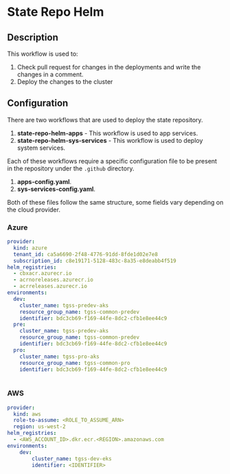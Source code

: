 # State Repo Helm

## Description

This workflow is used to:

1. Check pull request for changes in the deployments and write the changes in a comment.
2. Deploy the changes to the cluster

## Configuration

There are two workflows that are used to deploy the state repository.

1. **state-repo-helm-apps** - This workflow is used to app services.
2. **state-repo-helm-sys-services** - This workflow is used to deploy system services.

Each of these workflows require a specific configuration file to be present in the repository under the `.github` directory.

1. **apps-config.yaml**.
2. **sys-services-config.yaml**.

Both of these files follow the same structure, some fields vary depending on the cloud provider.

### Azure

```yaml
provider:
  kind: azure
  tenant_id: ca5a6690-2f48-4776-91dd-8fde1d02e7e8
  subscription_id: c8e19171-5128-483c-8a35-e8deabb4f519
helm_registries:
  - cbxacr.azurecr.io
  - acrnoreleases.azurecr.io
  - acrreleases.azurecr.io
environments:
  dev:
    cluster_name: tgss-predev-aks
    resource_group_name: tgss-common-predev
    identifier: bdc3cb69-f169-44fe-8dc2-cfb1e8ee44c9
  pre:
    cluster_name: tgss-predev-aks
    resource_group_name: tgss-common-predev
    identifier: bdc3cb69-f169-44fe-8dc2-cfb1e8ee44c9
  pro:
    cluster_name: tgss-pro-aks
    resource_group_name: tgss-common-pro
    identifier: bdc3cb69-f169-44fe-8dc2-cfb1e8ee44c9
  
```

### AWS

```yaml
provider:
  kind: aws
  role-to-assume: <ROLE_TO_ASSUME_ARN>
  region: us-west-2
helm_registries:
  - <AWS_ACCOUNT_ID>.dkr.ecr.<REGION>.amazonaws.com
environments:
    dev:
        cluster_name: tgss-dev-eks
        identifier: <IDENTIFIER>
```
